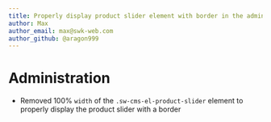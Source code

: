 ```yaml
---
title: Properly display product slider element with border in the administration
author: Max
author_email: max@swk-web.com
author_github: @aragon999
---
```

# Administration
* Removed 100% `width` of the `.sw-cms-el-product-slider` element to properly display the product slider with a border
